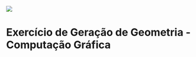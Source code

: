 ﻿![](https://upload.wikimedia.org/wikipedia/pt/9/91/Lp_logo_unisinos.png)
 
# Exercício de Geração de Geometria - Computação Gráfica
